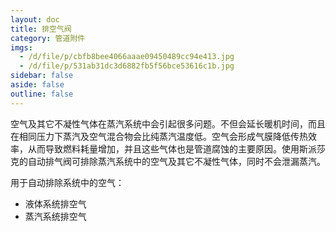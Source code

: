 ```yaml
---
layout: doc
title: 排空气阀
category: 管道附件
imgs:
  - /d/file/p/cbfb8bee4066aaae09450489cc94e413.jpg
  - /d/file/p/531ab31dc3d6882fb5f56bce53616c1b.jpg
sidebar: false
aside: false
outline: false
---
```


空气及其它不凝性气体在蒸汽系统中会引起很多问题。不但会延长暖机时间，而且在相同压力下蒸汽及空气混合物会比纯蒸汽温度低。空气会形成气膜降低传热效率，从而导致燃料耗量增加，并且这些气体也是管道腐蚀的主要原因。使用斯派莎克的自动排气阀可排除蒸汽系统中的空气及其它不凝性气体，同时不会泄漏蒸汽。

用于自动排除系统中的空气：

- 液体系统排空气
- 蒸汽系统排空气

<AllProducts category="管道附件,排空气阀" />
